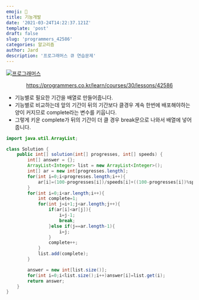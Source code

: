 ```yaml
---
emoji: 🧢
title: 기능개발
date: '2021-03-24T14:22:37.121Z'
template: 'post'
draft: false
slug: 'programmers_42586'
categories: 알고리즘
author: Jard
description: '프로그래머스 큐 연습문제'
---
```


[![프로그래머스](https://file.newswire.co.kr/data/datafile2/thumb_640/2021/06/1993996598_20210610150326_5364622170.jpg)](https://programmers.co.kr/learn/courses/30/lessons/42586)

<div style="text-align:center"><a href="https://programmers.co.kr/learn/courses/30/lessons/42586">https://programmers.co.kr/learn/courses/30/lessons/42586</a></div>

- 기능별로 필요한 기간을 배열로 만들어줍니다.
- 기능별로 비교하는데 앞의 기간이 뒤의 기간보다 클경우 계속 한번에 배포해야하는 양이 커지므로 complete라는 변수를 키웁니다.
- 그렇게 키운 complete가 뒤의 기간이 더 클 경우 break문으로 나와서 배열에 넣어줍니다.

```java
import java.util.ArrayList;

class Solution {
    public int[] solution(int[] progresses, int[] speeds) {
        int[] answer = {};
        ArrayList<Integer> list = new ArrayList<Integer>();
        int[] ar = new int[progresses.length];
        for(int i=0;i<progresses.length;i++){
            ar[i]=(100-progresses[i])/speeds[i]+((100-progresses[i])%speeds[i]>0?1:0);
        }
        for(int i=0;i<ar.length;i++){
            int complete=1;
            for(int j=i+1;j<ar.length;j++){
                if(ar[i]<ar[j]){
                    i=j-1;
                    break;
                }else if(j==ar.length-1){
                    i=j;
                }
                complete++;
            }
            list.add(complete);
        }

        answer = new int[list.size()];
        for(int i=0;i<list.size();i++)answer[i]=list.get(i);
        return answer;
    }
}
```
